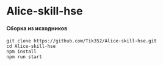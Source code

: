 # Alice-skill-hse

#### Сборка из исходников

```
git clone https://github.com/Tik352/Alice-skill-hse.git
cd Alice-skill-hse
npm install
npm run start
```
